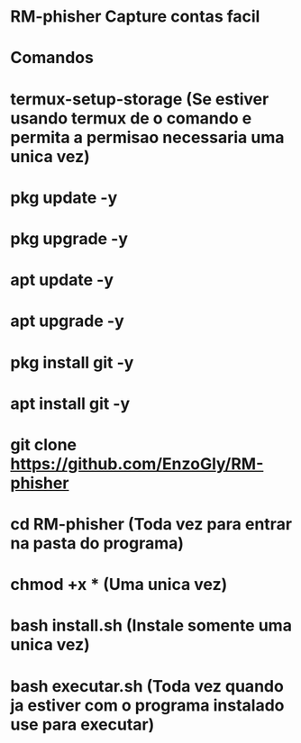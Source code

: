 # RM-phisher Capture contas facil

# Comandos 

# termux-setup-storage  (Se estiver usando termux de o comando e permita a permisao necessaria uma unica vez)

# pkg update -y 

# pkg upgrade -y

# apt update -y 

# apt upgrade -y

# pkg install git -y

# apt install git -y

# git clone https://github.com/EnzoGly/RM-phisher

# cd RM-phisher (Toda vez para entrar na pasta do programa)

# chmod +x *  (Uma unica vez)

# bash install.sh  (Instale somente uma unica vez)

# bash executar.sh  (Toda vez quando ja estiver com o programa instalado use para executar)
